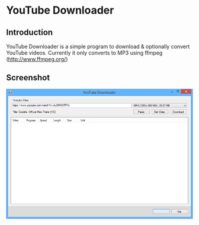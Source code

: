 # YouTube Downloader

## Introduction

YouTube Downloader is a simple program to download & optionally convert YouTube videos. Currently it only converts to MP3 using ffmpeg (http://www.ffmpeg.org/)

## Screenshot

![logo](Images\Screenshot1.png)